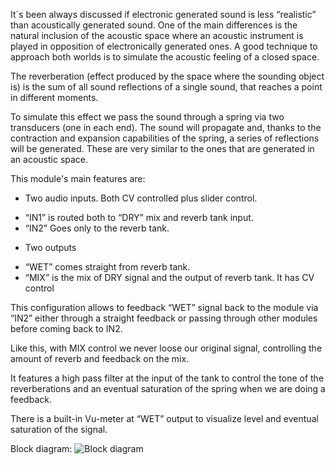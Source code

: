 It´s been always discussed if electronic generated sound is less “realistic” than acoustically
generated sound. One of the main differences is the natural inclusion of the acoustic space
where an acoustic instrument is played in opposition of electronically generated ones. A good
technique to approach both worlds is to simulate the acoustic feeling of a closed space.

The reverberation (effect produced by the space where the sounding object is) is the sum of all
sound reflections of a single sound, that reaches a point in different moments.

To simulate this effect we pass the sound through a spring via two transducers (one in each end).
The sound will propagate and, thanks to the contraction and expansion capabilities of the spring,
a series of reflections will be generated. These are very similar to the ones that are generated
in an acoustic space.

This module's main features are:
* Two audio inputs. Both CV controlled plus slider control.
- “IN1” is routed both to “DRY” mix and reverb tank input.
- “IN2” Goes only to the reverb tank.
* Two outputs
- “WET” comes straight from reverb tank.
- “MIX” is the mix of DRY signal and the output of reverb tank. It has CV control

This configuration allows to feedback “WET” signal back to the module via “IN2” either through
a straight feedback or passing through other modules before coming back to IN2.

Like this, with MIX control we never loose our original signal, controlling the amount
of reverb and feedback on the mix.

It features a high pass filter at the input of the tank to control the tone of the
reverberations and an eventual saturation of the spring when we are doing a feedback.

There is a built-in Vu-meter at “WET” output to visualize level and eventual saturation of
the signal.

Block diagram:
![Block diagram](http://befaco.org/img/Modulos/Spring_Reverb_V2.5/Diagram_Reverb.png)
